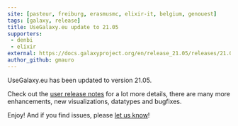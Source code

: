 ```yaml
---
site: [pasteur, freiburg, erasmusmc, elixir-it, belgium, genouest]
tags: [galaxy, release]
title: UseGalaxy.eu update to 21.05
supporters:
 - denbi
 - elixir
external: https://docs.galaxyproject.org/en/release_21.05/releases/21.05_announce_user.html
author_github: gmauro
---
```


UseGalaxy.eu has been updated to version 21.05. 

Check out the [user release notes](https://docs.galaxyproject.org/en/release_21.05/releases/21.05_announce_user.html) for a lot more details, there are many more
enhancements, new visualizations, datatypes and bugfixes.

Enjoy! And if you find issues, please [let us know](mailto:contact@usegalaxy.eu)!
